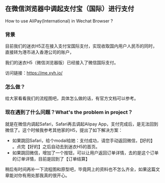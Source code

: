 ## 在微信浏览器中调起支付宝（国际）进行支付

How to use AliPay(International) in Wechat Browser ?

### 背景

目前我们的迷衣H5正在接入支付宝国际支付，实现收取国内用户人民币的同时，直接转为港币进入香港公司的账户，

我们的迷衣H5（微信浏览器版）已经接入了微信国际支付。

访问链接：https://me.xyh.io/

### 怎么做？

给大家看看我们的流程图吧，具体怎么做的话，有官方文档可以参考。

### 现在遇到了什么问题？What's the problem in project？

就是在微信内调起Safari，Safari再去调起Alipay App，支付完成后，是无法回到微信了。这个时候我参考其他家的H5，提出了如下解决方案：

* 如果跳回Safari，给个modal给她：支付成功，请您手动返回微信，【好的】 。点完【好的】之后自动去到迷衣H5的首页。
* 如果跳回微信，增加了一个按钮，可以让用户返回订单详情，去的是这个订单的订单详情，目前是回到了【订单结算】

稍后有时间再补一下流程图和原型吧，毕竟网上的资料也不怎么齐全，如果这篇文章能对你有用处那我真的很开心。